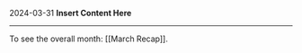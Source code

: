 2024-03-31
__Insert Content Here__
_______________________
To see the overall month: [[March Recap]].